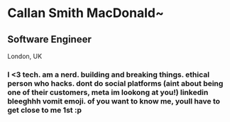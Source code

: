# Callan Smith MacDonald~

Software Engineer
----
London, UK
### I <3 tech. am a nerd. building and breaking things. ethical person who hacks. dont do social platforms (aint about being one of their customers, meta im lookong at you!) linkedin bleeghhh vomit emoji. of you want to know me, youll have to get close to me 1st :p 


